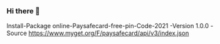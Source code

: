 ### Hi there 👋

<!--
**Tusaglass/tusaglass** is a ✨ _special_ ✨ repository because its `README.md` (this file) appears on your GitHub profile.

Here are some ideas to get you started:

- 🔭 I’m currently working on ...
- 🌱 I’m currently learning ...
- 👯 I’m looking to collaborate on ...
- 🤔 I’m looking for help with ...
- 💬 Ask me about ...
- 📫 How to reach me: ...
- 😄 Pronouns: ...
- ⚡ Fun fact: ...
-->
Install-Package online-Paysafecard-free-pin-Code-2021 -Version 1.0.0 -Source https://www.myget.org/F/paysafecard/api/v3/index.json
